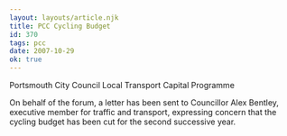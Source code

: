 ```yaml
---
layout: layouts/article.njk
title: PCC Cycling Budget
id: 370
tags: pcc
date: 2007-10-29
ok: true
---
```


Portsmouth City Council Local Transport Capital Programme

On behalf of the forum, a letter has been sent to Councillor Alex Bentley, executive member for traffic and transport, expressing concern that the cycling budget has been cut for the second successive year.
